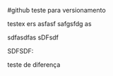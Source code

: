 #github teste para versionamento

testex 
ers
asfasf
safgsfdg
as

sdfasdfas
sDFsdf

SDFSDF:


teste de diferença
